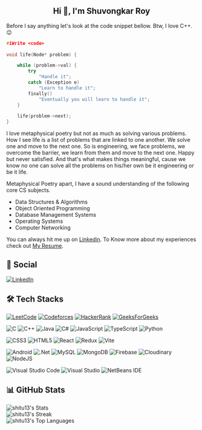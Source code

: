<h2 align="center">Hi 👋, I'm Shuvongkar Roy</h1>
<p align="left">Before I say anything let's look at the code snippet bellow. Btw, I love C++. 😉

```C++
#iWrite <code> 
 
void life(Node* problem) {

    while (problem->val) {
        try 
            "Handle it";
        catch (Exception e) 
            "Learn to handle it";
        finally() 
            "Eventually you will learn to handle it";
    }
    
    life(problem->next);
}
```

<p align="left"> I love metaphysical poetry but not as much as solving various problems. How I see life is a list of problems that are linked to one another. We solve one and move to the next one. So is engineering, we face problems, we overcome the barrier, we learn from them and move to the next one. Happy but never satisfied. And that's what makes things meaningful, cause we know no one can solve all the problems on his/her own be it engineering or be it life.

Metaphysical Poetry apart, I have a sound understanding of the following core CS subjects.
- Data Structures & Algorithms
- Object Oriented Programming
- Database Management Systems
- Operating Systems
- Computer Networking

You can always hit me up on [Linkedin](https://leetcode.com/u/shitu13/). To Know more about my experiences check out [My Resume](https://drive.google.com/file/d/1Sy5MlyTjI-VtaIG1sIPcMtr9CfKcQS2r/view).




## 🔗 Social
[![LinkedIn](https://img.shields.io/badge/linkedin-%230077B5.svg?style=for-the-badge&logo=linkedin&logoColor=white)](https://www.linkedin.com/in/shitu13/)

## 🛠 Tech Stacks
[![LeetCode](https://img.shields.io/badge/LeetCode-000000?style=for-the-badge&logo=LeetCode&logoColor=#d16c06)](https://leetcode.com/u/shitu13)
[![Codeforces](https://img.shields.io/badge/Codeforces-445f9d?style=for-the-badge&logo=Codeforces&logoColor=white)](https://codeforces.com/profile/Red_Devil11)
[![HackerRank](https://img.shields.io/badge/-Hackerrank-2EC866?style=for-the-badge&logo=HackerRank&logoColor=white)](https://www.hackerrank.com/profile/reddevil11)
[![GeeksForGeeks](https://img.shields.io/badge/GeeksforGeeks-gray?style=for-the-badge&logo=geeksforgeeks&logoColor=35914c)](https://www.geeksforgeeks.org/user/shitu13/)

![C](https://img.shields.io/badge/c-%2300599C.svg?style=for-the-badge&logo=c&logoColor=white)
![C++](https://img.shields.io/badge/c++-%2300599C.svg?style=for-the-badge&logo=c%2B%2B&logoColor=white)
![Java](https://img.shields.io/badge/java-%23ED8B00.svg?style=for-the-badge&logo=openjdk&logoColor=white)
![C#](https://img.shields.io/badge/c%23-%23239120.svg?style=for-the-badge&logo=csharp&logoColor=white)
![JavaScript](https://img.shields.io/badge/javascript-%23323330.svg?style=for-the-badge&logo=javascript&logoColor=%23F7DF1E)
![TypeScript](https://img.shields.io/badge/typescript-%23007ACC.svg?style=for-the-badge&logo=typescript&logoColor=white)
![Python](https://img.shields.io/badge/python-3670A0?style=for-the-badge&logo=python&logoColor=ffdd54)

![CSS3](https://img.shields.io/badge/css3-%231572B6.svg?style=for-the-badge&logo=css3&logoColor=white)
![HTML5](https://img.shields.io/badge/html5-%23E34F26.svg?style=for-the-badge&logo=html5&logoColor=white)
![React](https://img.shields.io/badge/react-%2320232a.svg?style=for-the-badge&logo=react&logoColor=%2361DAFB)
![Redux](https://img.shields.io/badge/redux-%23593d88.svg?style=for-the-badge&logo=redux&logoColor=white)
![Vite](https://img.shields.io/badge/vite-%23646CFF.svg?style=for-the-badge&logo=vite&logoColor=white)

![Android](https://img.shields.io/badge/Android-3DDC84?style=for-the-badge&logo=android&logoColor=white)
![.Net](https://img.shields.io/badge/.NET-5C2D91?style=for-the-badge&logo=.net&logoColor=white)
![MySQL](https://img.shields.io/badge/mysql-4479A1.svg?style=for-the-badge&logo=mysql&logoColor=white)
![MongoDB](https://img.shields.io/badge/MongoDB-%234ea94b.svg?style=for-the-badge&logo=mongodb&logoColor=white)
![Firebase](https://img.shields.io/badge/firebase-a08021?style=for-the-badge&logo=firebase&logoColor=ffcd34)
![Cloudinary](https://img.shields.io/badge/Cloudinary-3448C5?style=for-the-badge&logo=Cloudinary&logoColor=white)
![NodeJS](https://img.shields.io/badge/node.js-6DA55F?style=for-the-badge&logo=node.js&logoColor=white)

![Visual Studio Code](https://img.shields.io/badge/Visual%20Studio%20Code-0078d7.svg?style=for-the-badge&logo=visual-studio-code&logoColor=white)
![Visual Studio](https://img.shields.io/badge/Visual%20Studio-5C2D91.svg?style=for-the-badge&logo=visual-studio&logoColor=white)
![NetBeans IDE](https://img.shields.io/badge/NetBeansIDE-1B6AC6.svg?style=for-the-badge&logo=apache-netbeans-ide&logoColor=white)




## 📊 GitHub Stats
![shitu13's Stats](https://github-readme-stats.vercel.app/api?username=shitu13&theme=merko&show_icons=true&hide_border=false&count_private=false)</br>
![shitu13's Streak](https://github-readme-streak-stats.herokuapp.com/?user=shitu13&theme=merko&hide_border=false)</br>
![shitu13's Top Languages](https://github-readme-stats.vercel.app/api/top-langs/?username=shitu13&theme=merko&show_icons=true&hide_border=false&layout=compact)
